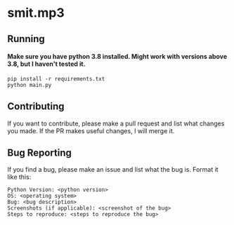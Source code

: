 # smit.mp3


## Running
#### Make sure you have python 3.8 installed. Might work with versions above 3.8, but I haven't tested it.

```
pip install -r requirements.txt
python main.py
```

## Contributing

If you want to contribute, please make a pull request and list what changes you made. 
If the PR makes useful changes, I will merge it.

## Bug Reporting

If you find a bug, please make an issue and list what the bug is.
Format it like this:

```
Python Version: <python version>
OS: <operating system>
Bug: <bug description>
Screenshots (if applicable): <screenshot of the bug>
Steps to reproduce: <steps to reproduce the bug>
```